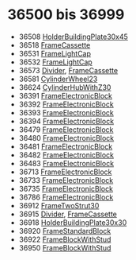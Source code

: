 # 36500 bis 36999
- 36508 [HolderBuildingPlate30x45](Elements/HolderBuildingPlate30x45.md)
- 36518 [FrameCassette](Elements/FrameCassette.md)
- 36531 [FrameLightCap](Elements/FrameLightCap.md)
- 36532 [FrameLightCap](Elements/FrameLightCap.md)
- 36573 [Divider](ModelBase/Divider.md), [FrameCassette](Elements/FrameCassette.md)
- 36581 [CylinderWheel23](../Elements/CylinderWheel23.md)
- 36624 [CylinderHubWithZ30](Elements/CylinderHubWithZ30.md)
- 36391 [FrameElectronicBlock](Elements/FrameElectronicBlock.md)
- 36392 [FrameElectronicBlock](Elements/FrameElectronicBlock.md)
- 36393 [FrameElectronicBlock](Elements/FrameElectronicBlock.md)
- 36394 [FrameElectronicBlock](Elements/FrameElectronicBlock.md)
- 36479 [FrameElectronicBlock](Elements/FrameElectronicBlock.md)
- 36480 [FrameElectronicBlock](Elements/FrameElectronicBlock.md)
- 36481 [FrameElectronicBlock](Elements/FrameElectronicBlock.md)
- 36482 [FrameElectronicBlock](Elements/FrameElectronicBlock.md)
- 36483 [FrameElectronicBlock](Elements/FrameElectronicBlock.md)
- 36713 [FrameElectronicBlock](Elements/FrameElectronicBlock.md)
- 36733 [FrameElectronicBlock](Elements/FrameElectronicBlock.md)
- 36735 [FrameElectronicBlock](Elements/FrameElectronicBlock.md)
- 36786 [FrameElectronicBlock](Elements/FrameElectronicBlock.md)
- 36912 [FrameTwoStrut30](Elements/FrameTwoStrut30.md)
- 36915 [Divider](ModelBase/Divider.md), [FrameCassette](Elements/FrameCassette.md)
- 36918 [HolderBuildingPlate30x30](Elements/HolderBuildingPlate30x30.md)
- 36920 [FrameStandardBlock](Elements/FrameStandardBlock.md)
- 36922 [FrameBlockWithStud](Elements/FrameBlockWithStud.md)
- 36950 [FrameBlockWithStud](Elements/FrameBlockWithStud.md)


